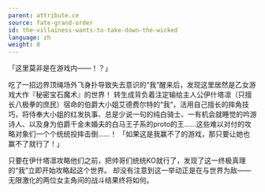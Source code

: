 ```yaml
---
parent: attribute.ce
source: fate-grand-order
id: the-villainess-wants-to-take-down-the-wicked
language: zh
weight: 0
---
```


「这里莫非是在游戏内——！？」

吃了一招边界顶绳场外飞身扑导致失去意识的“我”醒来后，发现这里居然是乙女游戏大作『秘密宝石魔术』的世界！
转生成背负着注定输给主人公伊什塔凛（只擅长八极拳的庶民）宿命的伯爵大小姐艾德费尔特的“我”，活用自己擅长的摔角技巧，将侍奉大小姐的红发执事、总是少说一句的纯白骑士、一有机会就睡觉的吟游诗人、以及身为伯爵千金未婚夫的白马王子系的proto的王……这些难以对付的攻略对象们一个个统统投摔击倒……！
「如果这是我赢不了的游戏，那只要让她也赢不了就行了！」


只要在伊什塔凛攻略他们之前，把帅哥们统统KO就行了，发现了这一终极真理的“我”立即开始攻略起这个世界。
却没有注意到这一举动正是在与世界为敌——无限激化的两位女主角间的战斗结果终将如何。
